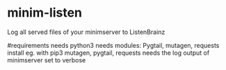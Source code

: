 # minim-listen
Log all served files of your minimserver to ListenBrainz

#requirements
needs python3
needs modules: Pygtail, mutagen, requests
install eg. with pip3 mutagen, pygtail, requests
needs the log output of minimserver set to verbose
